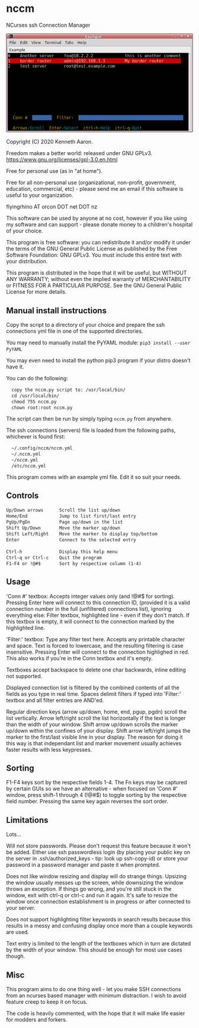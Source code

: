# nccm
NCurses ssh Connection Manager

![](images/program_screenshot.png)

Copyright (C) 2020 Kenneth Aaron.

Freedom makes a better world: released under GNU GPLv3.
https://www.gnu.org/licenses/gpl-3.0.en.html

Free for personal use (as in "at home").

Free for all non-personal use (organizational,
non-profit, government, education, commercial, etc) -
please send me an email if this software is useful to
your organization.

flyingrhino AT orcon DOT net DOT nz

This software can be used by anyone at no cost, however
if you like using my software and can support - please
donate money to a children's hospital of your choice.

This program is free software: you can redistribute it
and/or modify it under the terms of the GNU General Public
License as published by the Free Software Foundation:
GNU GPLv3. You must include this entire text with your
distribution.

This program is distributed in the hope that it will be
useful, but WITHOUT ANY WARRANTY; without even the implied
warranty of MERCHANTABILITY or FITNESS FOR A PARTICULAR
PURPOSE.
See the GNU General Public License for more details.


Manual install instructions
---------------------------

Copy the script to a directory of your choice and prepare
the ssh connections yml file in one of the supported
directories.

You may need to manually install the PyYAML module:
  `pip3 install --user PyYAML`

You may even need to install the python pip3 program if
your distro doesn't have it.

You can do the following:
```
  copy the nccm.py script to: /usr/local/bin/
  cd /usr/local/bin/
  chmod 755 nccm.py
  chown root:root nccm.py
```

The script can then be run by simply typing `nccm.py`
from anywhere.

The ssh connections (servers) file is loaded from the
following paths, whichever is found first:
```
  ~/.config/nccm/nccm.yml
  ~/.nccm.yml
  ~/nccm.yml
  /etc/nccm.yml
```

This program comes with an example yml file. Edit it
so suit your needs.


Controls
--------

```
Up/Down arrows      Scroll the list up/down
Home/End            Jump to list first/last entry
PgUp/PgDn           Page up/down in the list
Shift Up/Down       Move the marker up/down
Shift Left/Right    Move the marker to display top/bottom
Enter               Connect to the selected entry

Ctrl-h              Display this help menu
Ctrl-q or Ctrl-c    Quit the program
F1-F4 or !@#$       Sort by respective column (1-4)
```

Usage
-----

'Conn #' textbox:
Accepts integer values only (and !@#$ for sorting).
Pressing Enter here will connect to this connection ID,
(provided it is a valid connection number in the full
(unfiltered) connections list), ignoring everything else:
Filter textbox, highlighted line - even if they don't
match. If this textbox is empty, it will connect to the
connection marked by the highlighted line.

'Filter:' textbox:
Type any filter text here.
Accepts any printable character and space.
Text is forced to lowercase, and the resulting filtering
is case insensitive.
Pressing Enter will connect to the connection highlighed
in red. This also works if you're in the Conn textbox
and it's empty.

Textboxes accept backspace to delete one char backwards,
inline editing not supported.

Displayed connection list is filtered by the combined
contents of all the fields as you type in real time.
Spaces delimit filters if typed into 'Filter:' textbox
and all filter entries are AND'ed.

Regular direction keys (arrow up/down, home, end, pgup,
pgdn) scroll the list vertically.
Arrow left/right scroll the list horizontally if the text
is longer than the width of your window.
Shift arrow up/down scrolls the marker up/down within the
confines of your display. Shift arrow left/right jumps
the marker to the first/last visible line in your display.
The reason for doing it this way is that independant
list and marker movement usually achieves faster results
with less keypresses.


Sorting
-------

F1-F4 keys sort by the respective fields 1-4.
The Fn keys may be captured by certain GUIs so we have
an alternative - when focused on 'Conn #' window, press
shift-1 through 4 (!@#$) to toggle sorting by the
respective field number.
Pressing the same key again reverses the sort order.


Limitations
-----------

Lots...

Will not store passwords. Please don't request this
feature because it won't be added.
Either use ssh passwordless login (by placing your
public key on the server in .ssh/authorized_keys - tip:
look up ssh-copy-id) or store your password in a
password manager and paste it when prompted.

Does not like window resizing and display will do
strange things. Upsizing the window usually messes
up the screen, while downsizing the window throws
an exception.
If things go wrong, and you're still stuck in the window,
exit with ctrl-q or ctrl-c and run it again.
It's safe to resize the window once connection
establishment is in progress or after connected to
your server.

Does not support highlighting filter keywords in search
results because this results in a messy and confusing
display once more than a couple keywords are used.

Text entry is limited to the length of the textboxes
which in turn are dictated by the width of your window.
This should be enough for most use cases though.


Misc
----

This program aims to do one thing well - let you make SSH
connections from an ncurses based manager with minimum
distraction. I wish to avoid feature creep to keep it
on focus.

The code is heavily commented, with the hope that it will
make life easier for modders and forkers.
